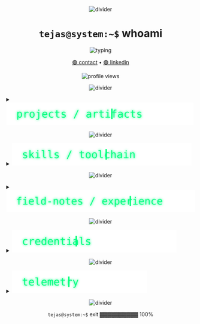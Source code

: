 <!--
Hacker-green aesthetic with discoverable dropdowns.
Inside each dropdown:
- Big highlighted (static) neon-green headings via local SVGs in /assets
- Bullet points use phase-shifted "breathing" green dots (dot-wave-0/1/2.svg)
-->

<p align="center">
  <img src="https://capsule-render.vercel.app/api?type=rect&color=00FF7F&height=2&section=header&text=&fontSize=0" alt="divider" />
</p>

<h1 align="center"><code>tejas@system:~$</code> whoami</h1>

<p align="center">
  <img
    src="https://readme-typing-svg.demolab.com?font=Fira+Code&pause=1200&color=00FF7F&center=true&vCenter=true&width=900&lines=Software+Engineer+%E2%80%A2+AI%2FML+%E2%80%A2+.NET+%E2%80%A2+Cloud;Building+RAGs%2C+tool+calling%2C+secure+backends;Curiosity-driven.+Minimal+footprint."
    alt="typing"
  />
</p>

<p align="center">
  <a href="mailto:tejasm.dev@outlook.com">🟢 contact</a> •
  <a href="https://linkedin.com/in/tejas-m-65656b281" target="_blank">🟢 linkedin</a>
</p>

<p align="center">
  <img src="https://komarev.com/ghpvc/?username=tejasm-189&label=VISITS&color=00ff7f&style=flat" alt="profile views" />
</p>

<p align="center">
  <img src="https://capsule-render.vercel.app/api?type=rect&color=00FF7F&height=2&section=header&text=&fontSize=0" alt="divider" />
</p>

<details>
  <summary>
    <img src="./assets/animated-projects.svg" alt="projects / artifacts" />
  </summary>

  <p><img src="./assets/header-projects.svg" alt="projects / artifacts" /></p>

  - <img src="./assets/dot-wave-0.svg" width="10" height="10" alt="•" />&nbsp; WiseONE — AI‑Driven HRMS
    - <img src="./assets/dot-wave-1.svg" width="10" height="10" alt="•" />&nbsp; spotlight‑search across DB; LLM assistant with function/tool calling
    - <img src="./assets/dot-wave-2.svg" width="10" height="10" alt="•" />&nbsp; secure query validation and real‑time, identity‑aware responses (EmpId)
    - <img src="./assets/dot-wave-0.svg" width="10" height="10" alt="•" />&nbsp; stack: <code>C#</code> <code>.NET</code> <code>LLMs</code> <code>RAG</code> <code>Qdrant</code> <code>SignalR</code>

  - <img src="./assets/dot-wave-1.svg" width="10" height="10" alt="•" />&nbsp; Wise Maestro — Enterprise AI Knowledge (Perplexity‑like)
    - <img src="./assets/dot-wave-2.svg" width="10" height="10" alt="•" />&nbsp; multi‑model RAG (Gemini + OpenAI), schema tuned in Qdrant
    - <img src="./assets/dot-wave-0.svg" width="10" height="10" alt="•" />&nbsp; resilient chat formatting + rate‑limit retries
    - <img src="./assets/dot-wave-1.svg" width="10" height="10" alt="•" />&nbsp; stack: <code>C#</code> <code>RAG</code> <code>LLMs</code> <code>Qdrant</code>

  - <img src="./assets/dot-wave-2.svg" width="10" height="10" alt="•" />&nbsp; Adaptive SOC
    - <img src="./assets/dot-wave-0.svg" width="10" height="10" alt="•" />&nbsp; automated threat detection: Wazuh + VirusTotal via Shuffle workflows
    - <img src="./assets/dot-wave-1.svg" width="10" height="10" alt="•" />&nbsp; multi‑cloud VM deployments (GCP/DO/AWS)
    - <img src="./assets/dot-wave-2.svg" width="10" height="10" alt="•" />&nbsp; stack: <code>Linux</code> <code>Wazuh</code> <code>Shuffle</code> <code>Cloud</code>
</details>

<p align="center">
  <img src="https://capsule-render.vercel.app/api?type=rect&color=00FF7F&height=1&section=header&text=&fontSize=0" alt="divider" />
</p>

<details>
  <summary>
    <img src="./assets/animated-skills.svg" alt="skills / toolchain" />
  </summary>

  <p><img src="./assets/header-skills.svg" alt="skills / toolchain" /></p>

  - <img src="./assets/dot-wave-0.svg" width="10" height="10" alt="•" />&nbsp; langs: <code>C</code> <code>C#</code> <code>Python</code> <code>JavaScript</code>
  - <img src="./assets/dot-wave-1.svg" width="10" height="10" alt="•" />&nbsp; frameworks: <code>.NET Core</code> <code>Blazor</code> • ui: <code>MudBlazor</code>
  - <img src="./assets/dot-wave-2.svg" width="10" height="10" alt="•" />&nbsp; ai/ml: <code>LLMs</code> <code>RAG</code> <code>NLP</code> <code>Deep Learning</code>
  - <img src="./assets/dot-wave-0.svg" width="10" height="10" alt="•" />&nbsp; data: <code>Pandas</code> <code>NumPy</code> <code>scikit‑learn</code> <code>Jupyter</code>
  - <img src="./assets/dot-wave-1.svg" width="10" height="10" alt="•" />&nbsp; apis: <code>REST</code> <code>Swagger</code> <code>Postman</code>
  - <img src="./assets/dot-wave-2.svg" width="10" height="10" alt="•" />&nbsp; db: <code>MongoDB</code> <code>MySQL</code> <code>PostgreSQL</code> <code>SQL</code> • vectors: <code>Qdrant</code>
  - <img src="./assets/dot-wave-0.svg" width="10" height="10" alt="•" />&nbsp; devops: <code>GitHub Actions</code> • testing: <code>Unit Testing</code>
  - <img src="./assets/dot-wave-1.svg" width="10" height="10" alt="•" />&nbsp; sec: <code>Cyber Security</code> <code>Ethical Hacking</code>
  - <img src="./assets/dot-wave-2.svg" width="10" height="10" alt="•" />&nbsp; tools: <code>Git</code> <code>VS Code</code> <code>Azure Boards</code>
</details>

<p align="center">
  <img src="https://capsule-render.vercel.app/api?type=rect&color=00FF7F&height=1&section=header&text=&fontSize=0" alt="divider" />
</p>

<details>
  <summary>
    <img src="./assets/animated-experience.svg" alt="field-notes / experience" />
  </summary>

  <p><img src="./assets/header-field-notes.svg" alt="field-notes / experience" /></p>

  <b>WISEWORK — Software Engineer (Feb 2025 – Present)</b>
  - <img src="./assets/dot-wave-0.svg" width="10" height="10" alt="•" />&nbsp; LLM function‑calling to execute backend ops (SQL, asset mgmt) from natural language
  - <img src="./assets/dot-wave-1.svg" width="10" height="10" alt="•" />&nbsp; Secure APIs and SignalR with manual JWT validation; identity flow via EmpId
  - <img src="./assets/dot-wave-2.svg" width="10" height="10" alt="•" />&nbsp; Dynamic SQL sanity checks blocking DML/DDL abuse
  - <img src="./assets/dot-wave-0.svg" width="10" height="10" alt="•" />&nbsp; RAG pipeline with Qdrant; retries for rate‑limited providers
  - <img src="./assets/dot-wave-1.svg" width="10" height="10" alt="•" />&nbsp; Unified chat formatting for Gemini/OpenAI; rigorous integration testing

  <b>Cyber Secured India — Cyber Security & DFIR Intern (Sep 2024 – Nov 2024)</b>
  - <img src="./assets/dot-wave-2.svg" width="10" height="10" alt="•" />&nbsp; Forensics with Autopsy/FTK/Wireshark; DPI and incident analysis
  - <img src="./assets/dot-wave-0.svg" width="10" height="10" alt="•" />&nbsp; OWASP Top‑10 labs; threat hunting with SIEM + MITRE ATT&CK
  - <img src="./assets/dot-wave-1.svg" width="10" height="10" alt="•" />&nbsp; 3‑hour machine‑pwning CTF (certified)
</details>

<p align="center">
  <img src="https://capsule-render.vercel.app/api?type=rect&color=00FF7F&height=1&section=header&text=&fontSize=0" alt="divider" />
</p>

<details>
  <summary>
    <img src="./assets/animated-credentials.svg" alt="credentials" />
  </summary>

  <p><img src="./assets/header-credentials.svg" alt="credentials" /></p>

  - <img src="./assets/dot-wave-0.svg" width="10" height="10" alt="•" />&nbsp; AWS Prompt Engineering (AWS Skill Builder)
  - <img src="./assets/dot-wave-1.svg" width="10" height="10" alt="•" />&nbsp; Google AI Essentials (Coursera)
  - <img src="./assets/dot-wave-2.svg" width="10" height="10" alt="•" />&nbsp; Google Cybersecurity Specialization (Coursera)
  - <img src="./assets/dot-wave-0.svg" width="10" height="10" alt="•" />&nbsp; EC‑Council SQL Injection (EC‑Council)
  - <img src="./assets/dot-wave-1.svg" width="10" height="10" alt="•" />&nbsp; SWAYAM Soft Skills (NPTEL)
  - <img src="./assets/dot-wave-2.svg" width="10" height="10" alt="•" />&nbsp; Cyber Security & Digital Forensics (CSI)

  <br/>
  <b>Education</b>
  - <img src="./assets/dot-wave-0.svg" width="10" height="10" alt="•" />&nbsp; B.E. CSE — NMIT (2021–2025) — CGPA: 8.18/10
  - <img src="./assets/dot-wave-1.svg" width="10" height="10" alt="•" />&nbsp; HSC — 94.5% — Sri Sathya Sai Loka Seva PU College, Alike (2021)
  - <img src="./assets/dot-wave-2.svg" width="10" height="10" alt="•" />&nbsp; SSLC — 90.2% — Sri Sathya Sai Loka Seva Vidya Kendra, Alike (2019)
</details>

<p align="center">
  <img src="https://capsule-render.vercel.app/api?type=rect&color=00FF7F&height=1&section=header&text=&fontSize=0" alt="divider" />
</p>

<details>
  <summary>
    <img src="./assets/animated-telemetry.svg" alt="telemetry" />
  </summary>

  <p><img src="./assets/header-telemetry.svg" alt="telemetry" /></p>

  <p>
    <img src="https://github-readme-stats.vercel.app/api?username=tejasm-189&show_icons=true&theme=merko&hide_title=true" height="160" />
    <img src="https://streak-stats.demolab.com?user=tejasm-189&theme=merko" height="160" />
  </p>
  <p>
    <img src="https://github-readme-stats.vercel.app/api/top-langs/?username=tejasm-189&layout=compact&theme=merko&hide=html,css" height="160" />
  </p>
</details>

<p align="center">
  <img src="https://capsule-render.vercel.app/api?type=rect&color=00FF7F&height=2&section=header&text=&fontSize=0" alt="divider" />
</p>

<p align="center"><code>tejas@system:~$</code> exit ▓▓▓▓▓▓▓▓▓▓ 100%</p>
